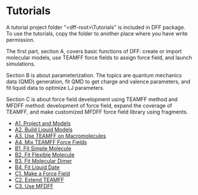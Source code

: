 # Tutorials

A tutorial project folder "\<dff-root\>\Tutorials" is included in DFF package. To use the tutorials, copy the folder to another place where you have write permission.

The first part, section A, covers basic functions of DFF: create or import molecular models, use TEAMFF force fields to assign force field, and launch simulations.

Section B is about parameterization. The topics are quantum mechanics data (QMD) generation, fit QMD to get charge and valence parameters, and fit liquid data to optimize LJ parameters.

Section C is about force field development using TEAMFF method and MFDFF method: development of force field, expand the coverage of TEAMFF, and make customized MFDFF force field library using fragments.  

- [A1. Project and Models](./Project/project.md)
- [A2. Build Liquid Models](./Liquid/liquid.md)	
- [A3. Use TEAMFF on Macromolecules](./Macromol/useTEAMFF.md)
- [A4. Mix TEAMFF Force Fields](./Mixff/mixFF.md)
- [B1. Fit Simple Molecule](./FitRigid/fitKeton.md)
- [B2. Fit Flexible Molecule](./FitFlexMol/fitAmnol.md)	
- [B3. Fit Molecular Dimer](./FitDimer/ditDimer.md)	
- [B4. Fit Liquid Date](./FitLiquid/fitLiquid.md)	
- [C1. Make a Force Field](./MakeFF/makeFF.md)	
- [C2. Extend TEAMFF](./ExtTEAM/extTEAMFF.md)	
- [C3. Use MFDFF](./UseMFDFF/useMFDFF.md)	